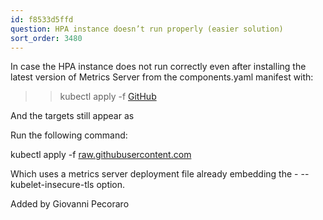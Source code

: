 ```yaml
---
id: f8533d5ffd
question: HPA instance doesn’t run properly (easier solution)
sort_order: 3480
---
```


In case the HPA instance does not run correctly even after installing the latest version of Metrics Server from the components.yaml manifest with:

>>kubectl apply -f [GitHub](https://github.com/kubernetes-sigs/metrics-server/releases/latest/download/components.yaml)

And the targets still appear as <unknown>

Run the following command:

kubectl apply -f [raw.githubusercontent.com](https://raw.githubusercontent.com/Peco602/ml-zoomcamp/main/10-kubernetes/kube-config/metrics-server-deployment.yaml)

Which uses a metrics server deployment file already embedding the - --kubelet-insecure-tls option.

Added by Giovanni Pecoraro

